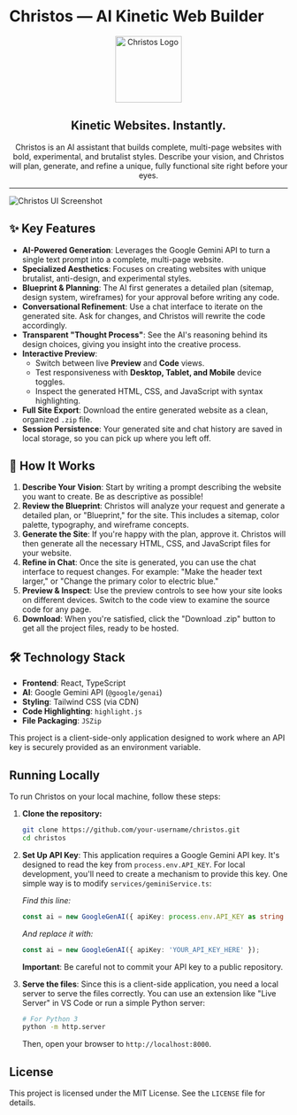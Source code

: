 # Christos — AI Kinetic Web Builder

<p align="center">
  <img src="https://socialify.git.ci/arXiVius/christos-ai/image?custom_description=Christos%3A+AI+web+builder.+Instant%2C+complete%2C+bold%2C+brutalist+sites+from+a+single+prompt.&description=1&font=JetBrains+Mono&language=1&logo=data%3Aimage%2Fsvg%2Bxml%2C%253csvg+xmlns%3D%27http%3A%2F%2Fwww.w3.org%2F2000%2Fsvg%27+viewBox%3D%270+0+100+100%27+fill%3D%27black%27%253e%253cpath+d%3D%27M75+100+L20+100+L20+0+L75+0+L75+15+L35+15+L35+85+L75+85+L75+100+Z%27+%2F%253e%253c%2Fsvg%253e&name=1&owner=1&pattern=Signal&theme=Light" alt="Christos Logo" width="120">
</p>

<h2 align="center">Kinetic Websites. Instantly.</h2>

<p align="center">
  Christos is an AI assistant that builds complete, multi-page websites with bold, experimental, and brutalist styles. Describe your vision, and Christos will plan, generate, and refine a unique, fully functional site right before your eyes.
</p>

---

![Christos UI Screenshot](https://raw.githubusercontent.com/arxivius/christos-assets/main/christos-ui-screenshot.png)

## ✨ Key Features

-   **AI-Powered Generation**: Leverages the Google Gemini API to turn a single text prompt into a complete, multi-page website.
-   **Specialized Aesthetics**: Focuses on creating websites with unique brutalist, anti-design, and experimental styles.
-   **Blueprint & Planning**: The AI first generates a detailed plan (sitemap, design system, wireframes) for your approval before writing any code.
-   **Conversational Refinement**: Use a chat interface to iterate on the generated site. Ask for changes, and Christos will rewrite the code accordingly.
-   **Transparent "Thought Process"**: See the AI's reasoning behind its design choices, giving you insight into the creative process.
-   **Interactive Preview**:
    -   Switch between live **Preview** and **Code** views.
    -   Test responsiveness with **Desktop, Tablet, and Mobile** device toggles.
    -   Inspect the generated HTML, CSS, and JavaScript with syntax highlighting.
-   **Full Site Export**: Download the entire generated website as a clean, organized `.zip` file.
-   **Session Persistence**: Your generated site and chat history are saved in local storage, so you can pick up where you left off.

## 🚀 How It Works

1.  **Describe Your Vision**: Start by writing a prompt describing the website you want to create. Be as descriptive as possible!
2.  **Review the Blueprint**: Christos will analyze your request and generate a detailed plan, or "Blueprint," for the site. This includes a sitemap, color palette, typography, and wireframe concepts.
3.  **Generate the Site**: If you're happy with the plan, approve it. Christos will then generate all the necessary HTML, CSS, and JavaScript files for your website.
4.  **Refine in Chat**: Once the site is generated, you can use the chat interface to request changes. For example: "Make the header text larger," or "Change the primary color to electric blue."
5.  **Preview & Inspect**: Use the preview controls to see how your site looks on different devices. Switch to the code view to examine the source code for any page.
6.  **Download**: When you're satisfied, click the "Download .zip" button to get all the project files, ready to be hosted.

## 🛠️ Technology Stack

-   **Frontend**: React, TypeScript
-   **AI**: Google Gemini API (`@google/genai`)
-   **Styling**: Tailwind CSS (via CDN)
-   **Code Highlighting**: `highlight.js`
-   **File Packaging**: `JSZip`

This project is a client-side-only application designed to work where an API key is securely provided as an environment variable.

## Running Locally

To run Christos on your local machine, follow these steps:

1.  **Clone the repository:**
    ```bash
    git clone https://github.com/your-username/christos.git
    cd christos
    ```

2.  **Set Up API Key**: This application requires a Google Gemini API key. It's designed to read the key from `process.env.API_KEY`. For local development, you'll need to create a mechanism to provide this key. One simple way is to modify `services/geminiService.ts`:
    
    *Find this line:*
    ```typescript
    const ai = new GoogleGenAI({ apiKey: process.env.API_KEY as string });
    ```
    *And replace it with:*
    ```typescript
    const ai = new GoogleGenAI({ apiKey: 'YOUR_API_KEY_HERE' });
    ```
    **Important**: Be careful not to commit your API key to a public repository.

3.  **Serve the files**: Since this is a client-side application, you need a local server to serve the files correctly. You can use an extension like "Live Server" in VS Code or run a simple Python server:
    ```bash
    # For Python 3
    python -m http.server
    ```
    Then, open your browser to `http://localhost:8000`.

## License

This project is licensed under the MIT License. See the `LICENSE` file for details.